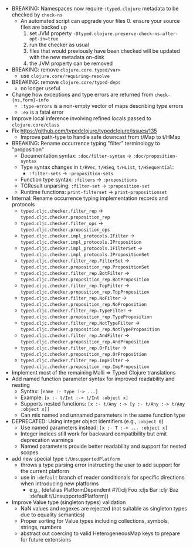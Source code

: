 - BREAKING: Namespaces now require `:typed.clojure` metadata to be checked by `check-ns`
  - An automated script can upgrade your files
    0. ensure your source files are backed up
    1. set JVM property `-Dtyped.clojure.preserve-check-ns-after-opt-in=true`
    2. run the checker as usual
    3. files that would previously have been checked will be updated with the new metadata on-disk
    4. the JVM property can be removed
- BREAKING: remove `clojure.core.typed/var>`
  - use `clojure.core/requiring-resolve`
- BREAKING: remove `clojure.core/typed-deps`
  - no longer useful
- Change how exceptions and type errors are returned from `check-{ns,form}-info`
  - `:type-errors` is a non-empty vector of maps describing type errors
  - `:ex` is a fatal error
- Improve local inference involving refined locals passed to `clojure.core/class`
- Fix https://github.com/typedclojure/typedclojure/issues/135
  - Improve path-type to handle safe downcast from t/Map to t/HMap
- BREAKING: Rename occurrence typing "filter" terminology to "proposition"
  - Documentation syntax: `:doc/filter-syntax` → `:doc/proposition-syntax`
  - Type syntax changes in `t/HVec`, `t/HSeq`, `t/HList`, `t/HSequential`:
    - `:filter-sets` → `:proposition-sets`
  - Function type syntax: `:filters` → `:propositions`
  - TCResult unparsing: `:filter-set` → `:proposition-set`
  - Runtime functions: `print-filterset` → `print-propositionset`
- Internal: Rename occurrence typing implementation records and protocols
  - `typed.cljc.checker.filter_rep` → `typed.cljc.checker.proposition_rep`
  - `typed.cljc.checker.filter_ops` → `typed.cljc.checker.proposition_ops`
  - `typed.cljc.checker.impl_protocols.IFilter` → `typed.cljc.checker.impl_protocols.IProposition`
  - `typed.cljc.checker.impl_protocols.IFilterSet` → `typed.cljc.checker.impl_protocols.IPropositionSet`
  - `typed.cljc.checker.filter_rep.FilterSet` → `typed.cljc.checker.proposition_rep.PropositionSet`
  - `typed.cljc.checker.filter_rep.BotFilter` → `typed.cljc.checker.proposition_rep.BotProposition`
  - `typed.cljc.checker.filter_rep.TopFilter` → `typed.cljc.checker.proposition_rep.TopProposition`
  - `typed.cljc.checker.filter_rep.NoFilter` → `typed.cljc.checker.proposition_rep.NoProposition`
  - `typed.cljc.checker.filter_rep.TypeFilter` → `typed.cljc.checker.proposition_rep.TypeProposition`
  - `typed.cljc.checker.filter_rep.NotTypeFilter` → `typed.cljc.checker.proposition_rep.NotTypeProposition`
  - `typed.cljc.checker.filter_rep.AndFilter` → `typed.cljc.checker.proposition_rep.AndProposition`
  - `typed.cljc.checker.filter_rep.OrFilter` → `typed.cljc.checker.proposition_rep.OrProposition`
  - `typed.cljc.checker.filter_rep.ImpFilter` → `typed.cljc.checker.proposition_rep.ImpProposition`
- Implement most of the remaining Malli => Typed Clojure translations
- Add named function parameter syntax for improved readability and nesting
  - Syntax: `[name :- Type :-> ...]`
  - Example: `[x :- t/Int :-> t/Int :object x]`
  - Supports nested functions: `[x :- t/Any :-> [y :- t/Any :-> t/Any :object x]]`
  - Can mix named and unnamed parameters in the same function type
- DEPRECATED: Using integer object identifiers (e.g., `:object 0`)
  - Use named parameters instead: `[x :- T :-> ... :object x]`
  - Integer indices still work for backward compatibility but emit deprecation warnings
  - Named parameters provide better readability and support for nested scopes
- add new special type `t/UnsupportedPlatform`
  - throws a type parsing error instructing the user to add support for the current platform
  - use in `:default` branch of reader conditionals for specific directions when introducing new platforms
    - e.g., (defalias PlatformDependent #?(:clj Foo :cljs Bar :cljr Baz :default t/UnsupportedPlatform))
- Improve Value type (singleton types) validation
  - NaN values and regexes are rejected (not suitable as singleton types due to equality semantics)
  - Proper sorting for Value types including collections, symbols, strings, numbers
  - abstract out coercing to valid HeterogeneousMap keys to prepare for future extensions
